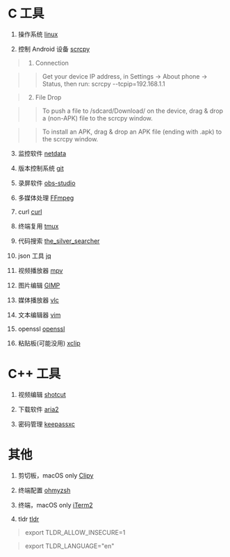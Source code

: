 # C 工具


1. 操作系统
[linux](https://github.com/torvalds/linux.git)

2. 控制 Android 设备
[scrcpy](https://github.com/Genymobile/scrcpy.git)

> 1. Connection

>> Get your device IP address, in Settings → About phone → Status, then run: scrcpy --tcpip=192.168.1.1

> 2. File Drop

>> To push a file to /sdcard/Download/ on the device, drag & drop a (non-APK) file to the scrcpy window.

>> To install an APK, drag & drop an APK file (ending with .apk) to the scrcpy window.


3. 监控软件
[netdata](https://github.com/netdata/netdata.git)

4. 版本控制系统
[git](https://github.com/git/git.git)

5. 录屏软件
[obs-studio](https://github.com/obsproject/obs-studio.git)

6. 多媒体处理
[FFmpeg](https://github.com/FFmpeg/FFmpeg.git)

7. curl
[curl](https://github.com/curl/curl.git)

8. 终端复用
[tmux](https://github.com/tmux/tmux.git)

9. 代码搜索
[the_silver_searcher](https://github.com/ggreer/the_silver_searcher.git)

10. json 工具
[jq](https://github.com/stedolan/jq.git)

11. 视频播放器
[mpv](https://github.com/mpv-player/mpv.git)

12. 图片编辑
[GIMP](https://www.gimp.org/)

13. 媒体播放器
[vlc](https://github.com/videolan/vlc.git)

14. 文本编辑器
[vim](https://github.com/vim/vim.git)

15. openssl
[openssl](https://github.com/openssl/openssl.git)

16. 粘贴板(可能没用)
[xclip](https://github.com/astrand/xclip.git)


# C++ 工具


1. 视频编辑
[shotcut](https://github.com/mltframework/shotcut.git)

2. 下载软件
[aria2](https://github.com/aria2/aria2.git)

3. 密码管理
[keepassxc](https://github.com/keepassxreboot/keepassxc.git)


# 其他


1. 剪切板，macOS only
[Clipy](https://github.com/Clipy/Clipy.git)

2. 终端配置
[ohmyzsh](https://github.com/ohmyzsh/ohmyzsh.git)

3. 终端，macOS only
[iTerm2](https://github.com/gnachman/iTerm2.git)

4. tldr
[tldr](https://github.com/tldr-pages/tldr.git)

> export TLDR_ALLOW_INSECURE=1

> export TLDR_LANGUAGE="en"
